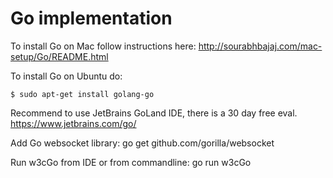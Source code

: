 # Go implementation

To install Go on Mac follow instructions here:
http://sourabhbajaj.com/mac-setup/Go/README.html

To install Go on Ubuntu do:
```
$ sudo apt-get install golang-go
```

Recommend to use JetBrains GoLand IDE, there is a 30 day free eval.
https://www.jetbrains.com/go/

Add Go websocket library:
go get github.com/gorilla/websocket

Run w3cGo from IDE or from commandline:
go run w3cGo



